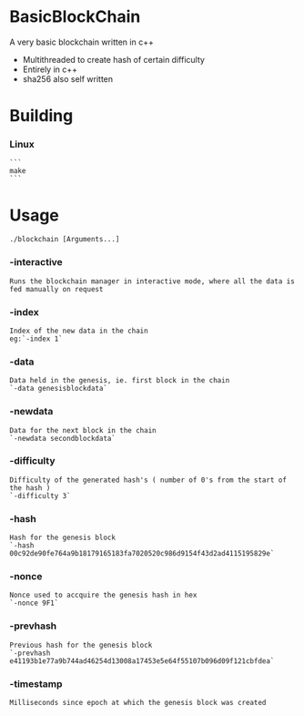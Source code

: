 # BasicBlockChain

 A very basic blockchain written in c++
  - Multithreaded to create hash of certain difficulty
  - Entirely in c++
  - sha256 also self written
  
  # Building
   ### Linux
    ```
    make
    ```
    
  # Usage
   `./blockchain [Arguments...]`
   
   ### -interactive
    Runs the blockchain manager in interactive mode, where all the data is fed manually on request
   ### -index
    Index of the new data in the chain
    eg:`-index 1`
    
   ### -data
    Data held in the genesis, ie. first block in the chain
    `-data genesisblockdata`
    
   ### -newdata
    Data for the next block in the chain
    `-newdata secondblockdata`
    
   ### -difficulty
    Difficulty of the generated hash's ( number of 0's from the start of the hash )
    `-difficulty 3`
   
   ### -hash
    Hash for the genesis block
    `-hash 00c92de90fe764a9b18179165183fa7020520c986d9154f43d2ad4115195829e`
   
   ### -nonce
    Nonce used to accquire the genesis hash in hex
    `-nonce 9F1`
    
   ### -prevhash
    Previous hash for the genesis block
    `-prevhash e41193b1e77a9b744ad46254d13008a17453e5e64f55107b096d09f121cbfdea`
   
   ### -timestamp
    Milliseconds since epoch at which the genesis block was created
